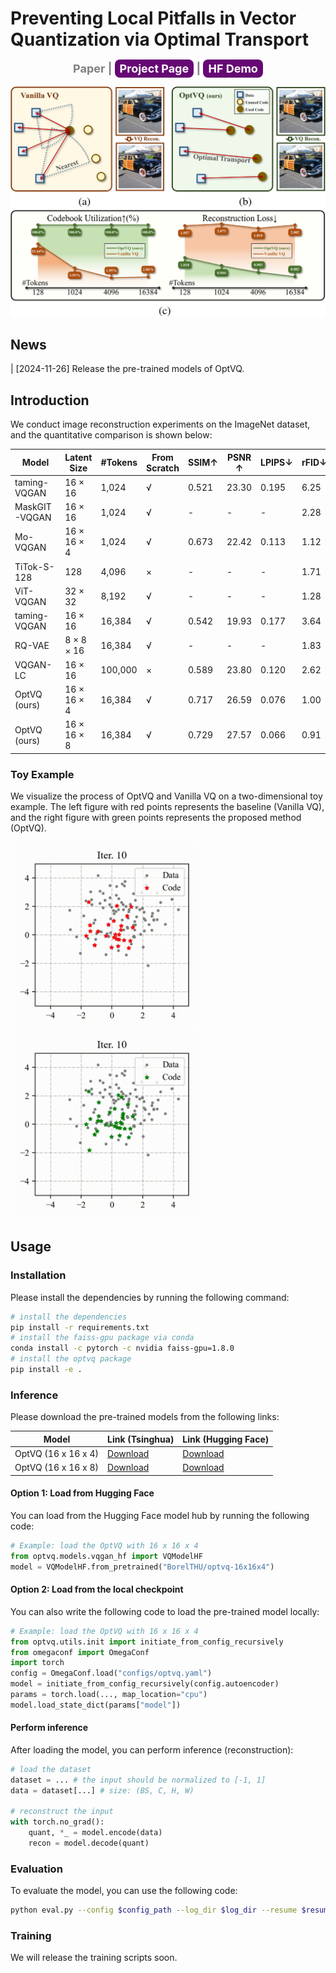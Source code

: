 # Preventing Local Pitfalls in Vector Quantization via Optimal Transport 

<p style="color: gray; font-size: 18px; font-weight: bold; text-align: center;">
  Paper | 
  <a href="https://boruizhang.site/OptVQ/" style="text-decoration: none; color: white; background-color: #660874; padding: 4px 8px; border-radius: 8px; border-bottom: none;" target="_blank">Project Page</a> |
  <a href="https://huggingface.co/spaces/BorelTHU/OptVQ" style="text-decoration: none; color: white; background-color: #660874; padding: 4px 8px; border-radius: 8px; border-bottom: none;" target="_blank">HF Demo</a>
</p>

![head](assets/head.png)

## News

| [2024-11-26] Release the pre-trained models of OptVQ.

## Introduction

We conduct image reconstruction experiments on the ImageNet dataset, and the quantitative comparison is shown below:

| Model | Latent Size | #Tokens | From Scratch | SSIM↑ | PSNR ↑ | LPIPS↓ | rFID↓ |
| - | - | - | - | - | - | - | - |
| taming-VQGAN | 16 × 16 | 1,024 | √ | 0.521 | 23.30 | 0.195 | 6.25 |
| MaskGIT-VQGAN | 16 × 16 | 1,024 | √ | - | - | - | 2.28 |
| Mo-VQGAN | 16 × 16 × 4 | 1,024 | √ | 0.673 | 22.42 | 0.113 | 1.12 |
| TiTok-S-128 | 128 | 4,096 | × | - | - | - | 1.71 |
| ViT-VQGAN | 32 × 32 | 8,192 | √ | - | - | - | 1.28 |
| taming-VQGAN | 16 × 16 | 16,384 | √ | 0.542 | 19.93 | 0.177 | 3.64 |
| RQ-VAE | 8 × 8 × 16 | 16,384 | √ | - | - | - | 1.83 |
| VQGAN-LC | 16 × 16 | 100,000 | × | 0.589 | 23.80 | 0.120 | 2.62 |
| OptVQ (ours) | 16 × 16 × 4 | 16,384 | √ | 0.717 | 26.59 | 0.076 | 1.00 |
| OptVQ (ours) | 16 × 16 × 8 | 16,384 | √ | 0.729 | 27.57 | 0.066 | 0.91 |

### Toy Example

We visualize the process of OptVQ and Vanilla VQ on a two-dimensional toy example.
The left figure with red points represents the baseline (Vanilla VQ), and the right figure with green points represents the proposed method (OptVQ).
<p float="left">
  <img src="assets/base.gif" width="300" />
  <img src="assets/sink.gif" width="300" />
</p>

## Usage

### Installation

Please install the dependencies by running the following command:
```bash
# install the dependencies
pip install -r requirements.txt
# install the faiss-gpu package via conda
conda install -c pytorch -c nvidia faiss-gpu=1.8.0
# install the optvq package
pip install -e .
```

### Inference

Please download the pre-trained models from the following links:

| Model | Link (Tsinghua) | Link (Hugging Face) |
| - | - | - |
| OptVQ (16 x 16 x 4) | [Download](https://cloud.tsinghua.edu.cn/d/91befd96f06a4a83bb03/) | [Download](https://huggingface.co/BorelTHU/optvq-16x16x4) |
| OptVQ (16 x 16 x 8) | [Download](https://cloud.tsinghua.edu.cn/d/309a55529e1f4f42a8d2/) | [Download](https://huggingface.co/BorelTHU/optvq-16x16x8) |

#### Option 1: Load from Hugging Face

You can load from the Hugging Face model hub by running the following code:
```python
# Example: load the OptVQ with 16 x 16 x 4
from optvq.models.vqgan_hf import VQModelHF
model = VQModelHF.from_pretrained("BorelTHU/optvq-16x16x4")
```

#### Option 2: Load from the local checkpoint

You can also write the following code to load the pre-trained model locally:
```python
# Example: load the OptVQ with 16 x 16 x 4
from optvq.utils.init import initiate_from_config_recursively
from omegaconf import OmegaConf
import torch
config = OmegaConf.load("configs/optvq.yaml")
model = initiate_from_config_recursively(config.autoencoder)
params = torch.load(..., map_location="cpu")
model.load_state_dict(params["model"])
```

#### Perform inference

After loading the model, you can perform inference (reconstruction):

```python
# load the dataset
dataset = ... # the input should be normalized to [-1, 1]
data = dataset[...] # size: (BS, C, H, W)

# reconstruct the input
with torch.no_grad():
    quant, *_ = model.encode(data)
    recon = model.decode(quant)
```

### Evaluation

To evaluate the model, you can use the following code:
```bash
python eval.py --config $config_path --log_dir $log_dir --resume $resume --is_distributed
```

### Training

We will release the training scripts soon.

<!-- ## Citation

If you find this work useful, please consider citing it.

```bibtex
xxx
``` -->
